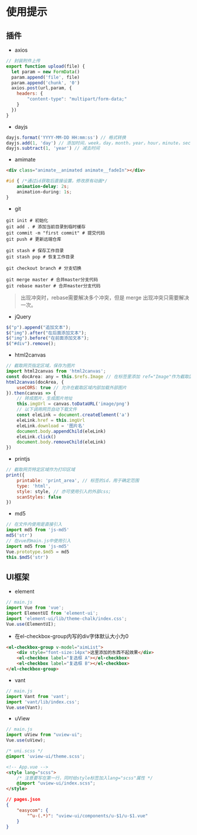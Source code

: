 # 使用提示

## 插件

- axios

```javascript
// 封装附件上传
export function upload(file) {
  let param = new FormData()
  param.append('file', file)
  param.append('chunk', '0')
  axios.post(url,param, {
    headers: {
    	"content-type": "multipart/form-data;"
    }
  })
}
```

- dayjs

```javascript
dayjs.format('YYYY-MM-DD HH:mm:ss') // 格式转换
dayjs.add(1, 'day') // 添加时间，week，day，month，year，hour，minute，second
dayjs.subtract(1, 'year') // 减去时间
```

- amimate

```html
<div class="animate__animated animate__fadeIn"></div>
```

```css
#id { /*通过id获取后直接设置，修改原有动画*/
	animation-delay: 2s;
	animation-during: 1s;
}
```

- git

```shell
git init # 初始化
git add . # 添加当前目录到临时缓存
git commit -m "first commit" # 提交代码
git push # 更新远端仓库

git stash # 保存工作目录
git stash pop # 恢复工作目录

git checkout branch # 分支切换

git merge master # 合并master分支代码
git rebase master # 合并master分支代码

```

> 出现冲突时，rebase需要解决多个冲突，但是 merge 出现冲突只需要解决一次。

- jQuery

```javascript
$("p").append("追加文本");
$("img").after("在后面添加文本");
$("img").before("在前面添加文本");
$("#div").remove();
```

- html2canvas

```javascript
// 截取网页指定区域，保存为图片
import html2canvas from 'html2canvas';
const docArea: any = this.$refs.Image // 在标签里添加 ref="Image"作为截取区域
html2canvas(docArea, {
	useCORS: true // 允许在截取区域内部加载外部图片
}).then(canvas => {
    // 转成图片，生成图片地址
    this.imgUrl = canvas.toDataURL('image/png')
    // 以下调用网页自动下载文件
    const eleLink = document.createElement('a')
    eleLink.href = this.imgUrl
    eleLink.download = '图片名'
    document.body.appendChild(eleLink)
    eleLink.click()
    document.body.removeChild(eleLink)
})
```

- printjs

```javascript
// 截取网页特定区域作为打印区域
print({
    printable: 'print_area', // 标签的id，用于确定范围
    type: 'html',
    style: style, // 亦可使用引入的外部css;
    scanStyles: false
})
```

- md5

```javascript
// 在文件内使用是直接引入
import md5 from 'js-md5'
md5('str')
// 在vue的main.js中使用引入
import md5 from 'js-md5'
Vue.prototype.$md5 = md5
this.$md5('str')
```

## UI框架

- element

```js
// main.js
import Vue from 'vue';
import ElementUI from 'element-ui';
import 'element-ui/lib/theme-chalk/index.css';
Vue.use(ElementUI);
```

- 在el-checkbox-group内写的div字体默认大小为0

```html
<el-checkbox-group v-model="aimList">
    <div style="font-size:14px">这里添加的东西不起效果</div>
    <el-checkbox label="复选框 A"></el-checkbox>
    <el-checkbox label="复选框 B"></el-checkbox>
</el-checkbox-group>
```

- vant

```js
// main.js
import Vant from 'vant';
import 'vant/lib/index.css';
Vue.use(Vant);
```

- uView

```js
// main.js
import uView from "uview-ui";
Vue.use(uView);
```

```css
/* uni.scss */
@import 'uview-ui/theme.scss';
```

```html
<!-- App.vue -->
<style lang="scss">
	/* 注意要写在第一行，同时给style标签加入lang="scss"属性 */
	@import "uview-ui/index.scss";
</style>
```

```json
// pages.json
{
	"easycom": {
		"^u-(.*)": "uview-ui/components/u-$1/u-$1.vue"
	}
}
```